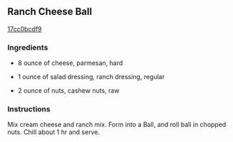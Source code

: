## Ranch Cheese Ball

[17cc0bcdf9](http://www.food.com/recipe/ranch-cheese-ball-165361)

### Ingredients

 - 8 ounce of cheese, parmesan, hard

 - 1 ounce of salad dressing, ranch dressing, regular

 - 2 ounce of nuts, cashew nuts, raw

### Instructions

Mix cream cheese and ranch mix. Form into a Ball, and roll ball in chopped nuts. Chill about 1 hr and serve.